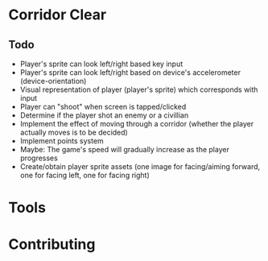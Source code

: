 # Corridor Clear 

## Todo 
* Player's sprite can look left/right based key input 
* Player's sprite can look left/right based on device's accelerometer (device-orientation) 
* Visual representation of player (player's sprite) which corresponds with input 
* Player can "shoot" when screen is tapped/clicked  
* Determine if the player shot an enemy or a civillian 
* Implement the effect of moving through a corridor (whether the player actually moves is to be decided) 
* Implement points system 
* Maybe: The game's speed will gradually increase as the player progresses 
* Create/obtain player sprite assets (one image for facing/aiming forward, one for facing left, one for facing right)

# Tools 

# Contributing 

